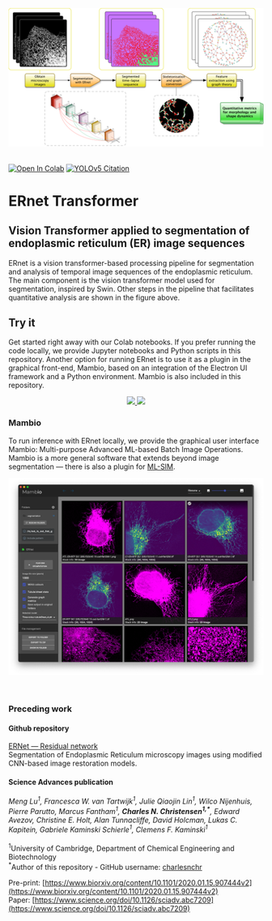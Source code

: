 <!--- ----------------------------------------
* Creation Time : Tue 19 Apr 2022 13:55:06 BST
* Last Modified : Tue 19 Apr 2022 14:25:46 BST
* Author : Charles N. Christensen
* Github : github.com/charlesnchr
 ---------------------------------------- -->

<p>
   <img width="850" src="pipeline.png"></a>
</p>
<br>

<div>
   <a href="https://colab.research.google.com/github/ultralytics/yolov5/blob/master/tutorial.ipynb"><img src="https://colab.research.google.com/assets/colab-badge.svg" alt="Open In Colab"></a>
   <a href="https://zenodo.org/badge/latestdoi/264818686"><img src="https://zenodo.org/badge/264818686.svg" alt="YOLOv5 Citation"></a>
</div>

# ERnet Transformer
## Vision Transformer applied to segmentation of endoplasmic reticulum (ER) image sequences

ERnet is a vision transformer-based processing pipeline for segmentation and analysis of temporal image sequences of the endoplasmic reticulum. The main component is the vision transformer model used for segmentation, inspired by Swin. Other steps in the pipeline that facilitates quantitative analysis are shown in the figure above.

## Try it

Get started right away with our Colab notebooks. If you prefer running the code locally, we provide Jupyter notebooks and Python scripts in this repository. Another option for running ERnet is to use it as a plugin in the graphical front-end, Mambio, based on an integration of the Electron UI framework and a Python environment. Mambio is also included in this repository.

<div align="center">
    <a href="https://colab.research.google.com/github/ultralytics/yolov5/blob/master/tutorial.ipynb">
        <img src="https://github.com/ultralytics/yolov5/releases/download/v1.0/logo-colab-small.png" width="15%"/>
    </a>
    <a href="https://github.com/ultralytics/yolov5/wiki/GCP-Quickstart">
        <img src="https://github.com/ultralytics/yolov5/releases/download/v1.0/logo-gcp-small.png" width="15%"/>
    </a>
</div>

### Mambio

To run inference with ERnet locally, we provide the graphical user interface Mambio: Multi-purpose Advanced ML-based Batch Image Operations. Mambio is a more general software that extends beyond image segmentation — there is also a plugin for [ML-SIM](https://github.com/charlesnchr/ML-SIM).

<p>
   <img width="850" src="mambio.png"></a>
</p>
<br>



### Preceding work

#### Github repository
[ERNet — Residual network](https://github.com/charlesnchr/ERNet)
<br>
Segmentation of Endoplasmic Reticulum microscopy images using modified CNN-based image restoration models.

#### Science Advances publication
_Meng Lu<sup>1</sup>, Francesca W. van Tartwijk<sup>1</sup>, Julie Qiaojin Lin<sup>1</sup>, Wilco Nijenhuis, Pierre Parutto, Marcus Fantham<sup>1</sup>,  __Charles N. Christensen<sup>1,*</sup>__, Edward  Avezov, Christine E. Holt, Alan Tunnacliffe, David Holcman, Lukas C. Kapitein, Gabriele Kaminski Schierle<sup>1</sup>, Clemens F. Kaminski<sup>1</sup>_</br></br>
<sup>1</sup>University of Cambridge, Department of Chemical Engineering and Biotechnology</br>
<sup> *</sup>Author of this repository - GitHub username: [charlesnchr](http://github.com/charlesnchr)

Pre-print: [https://www.biorxiv.org/content/10.1101/2020.01.15.907444v2](https://www.biorxiv.org/content/10.1101/2020.01.15.907444v2)
<br>
Paper: [https://www.science.org/doi/10.1126/sciadv.abc7209](https://www.science.org/doi/10.1126/sciadv.abc7209)


